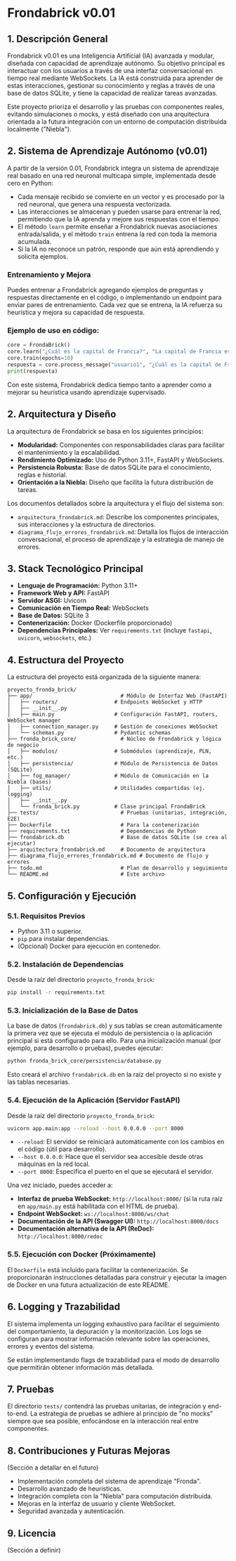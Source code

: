 # Frondabrick v0.01

## 1. Descripción General

Frondabrick v0.01 es una Inteligencia Artificial (IA) avanzada y modular, diseñada con capacidad de aprendizaje autónomo. Su objetivo principal es interactuar con los usuarios a través de una interfaz conversacional en tiempo real mediante WebSockets. La IA está construida para aprender de estas interacciones, gestionar su conocimiento y reglas a través de una base de datos SQLite, y tiene la capacidad de realizar tareas avanzadas.

Este proyecto prioriza el desarrollo y las pruebas con componentes reales, evitando simulaciones o mocks, y está diseñado con una arquitectura orientada a la futura integración con un entorno de computación distribuida localmente ("Niebla").

## 2. Sistema de Aprendizaje Autónomo (v0.01)

A partir de la versión 0.01, Frondabrick integra un sistema de aprendizaje real basado en una red neuronal multicapa simple, implementada desde cero en Python:

- Cada mensaje recibido se convierte en un vector y es procesado por la red neuronal, que genera una respuesta vectorizada.
- Las interacciones se almacenan y pueden usarse para entrenar la red, permitiendo que la IA aprenda y mejore sus respuestas con el tiempo.
- El método `learn` permite enseñar a Frondabrick nuevas asociaciones entrada/salida, y el método `train` entrena la red con toda la memoria acumulada.
- Si la IA no reconoce un patrón, responde que aún está aprendiendo y solicita ejemplos.

### Entrenamiento y Mejora

Puedes entrenar a Frondabrick agregando ejemplos de preguntas y respuestas directamente en el código, o implementando un endpoint para enviar pares de entrenamiento. Cada vez que se entrena, la IA refuerza su heurística y mejora su capacidad de respuesta.

### Ejemplo de uso en código:

```python
core = FrondaBrick()
core.learn("¿Cuál es la capital de Francia?", "La capital de Francia es París.")
core.train(epochs=10)
respuesta = core.process_message("usuario1", "¿Cuál es la capital de Francia?")
print(respuesta)
```

Con este sistema, Frondabrick dedica tiempo tanto a aprender como a mejorar su heurística usando aprendizaje supervisado.

## 2. Arquitectura y Diseño

La arquitectura de Frondabrick se basa en los siguientes principios:

*   **Modularidad:** Componentes con responsabilidades claras para facilitar el mantenimiento y la escalabilidad.
*   **Rendimiento Optimizado:** Uso de Python 3.11+, FastAPI y WebSockets.
*   **Persistencia Robusta:** Base de datos SQLite para el conocimiento, reglas e historial.
*   **Orientación a la Niebla:** Diseño que facilita la futura distribución de tareas.

Los documentos detallados sobre la arquitectura y el flujo del sistema son:

*   `arquitectura_frondabrick.md`: Describe los componentes principales, sus interacciones y la estructura de directorios.
*   `diagrama_flujo_errores_frondabrick.md`: Detalla los flujos de interacción conversacional, el proceso de aprendizaje y la estrategia de manejo de errores.

## 3. Stack Tecnológico Principal

*   **Lenguaje de Programación:** Python 3.11+
*   **Framework Web y API:** FastAPI
*   **Servidor ASGI:** Uvicorn
*   **Comunicación en Tiempo Real:** WebSockets
*   **Base de Datos:** SQLite 3
*   **Contenerización:** Docker (Dockerfile proporcionado)
*   **Dependencias Principales:** Ver `requirements.txt` (incluye `fastapi`, `uvicorn`, `websockets`, etc.)

## 4. Estructura del Proyecto

La estructura del proyecto está organizada de la siguiente manera:

```
proyecto_fronda_brick/
├── app/                            # Módulo de Interfaz Web (FastAPI)
│   ├── routers/                  # Endpoints WebSocket y HTTP
│   ├── __init__.py
│   ├── main.py                   # Configuración FastAPI, routers, WebSocket manager
│   ├── connection_manager.py     # Gestión de conexiones WebSocket
│   └── schemas.py                # Pydantic schemas
├── fronda_brick_core/              # Núcleo de Frondabrick y lógica de negocio
│   ├── modulos/                  # Submódulos (aprendizaje, PLN, etc.)
│   ├── persistencia/             # Módulo de Persistencia de Datos (SQLite)
│   ├── fog_manager/              # Módulo de Comunicación en la Niebla (bases)
│   ├── utils/                    # Utilidades compartidas (ej. logging)
│   ├── __init__.py
│   └── fronda_brick.py           # Clase principal FrondaBrick
├── tests/                          # Pruebas (unitarias, integración, E2E)
├── Dockerfile                      # Para la contenerización
├── requirements.txt                # Dependencias de Python
├── frondabrick.db                  # Base de datos SQLite (se crea al ejecutar)
├── arquitectura_frondabrick.md     # Documento de arquitectura
├── diagrama_flujo_errores_frondabrick.md # Documento de flujo y errores
├── todo.md                         # Plan de desarrollo y seguimiento
└── README.md                       # Este archivo
```

## 5. Configuración y Ejecución

### 5.1. Requisitos Previos

*   Python 3.11 o superior.
*   `pip` para instalar dependencias.
*   (Opcional) Docker para ejecución en contenedor.

### 5.2. Instalación de Dependencias

Desde la raíz del directorio `proyecto_fronda_brick`:

```bash
pip install -r requirements.txt
```

### 5.3. Inicialización de la Base de Datos

La base de datos (`frondabrick.db`) y sus tablas se crean automáticamente la primera vez que se ejecuta el módulo de persistencia o la aplicación principal si está configurado para ello. Para una inicialización manual (por ejemplo, para desarrollo o pruebas), puedes ejecutar:

```bash
python fronda_brick_core/persistencia/database.py
```

Esto creará el archivo `frondabrick.db` en la raíz del proyecto si no existe y las tablas necesarias.

### 5.4. Ejecución de la Aplicación (Servidor FastAPI)

Desde la raíz del directorio `proyecto_fronda_brick`:

```bash
uvicorn app.main:app --reload --host 0.0.0.0 --port 8000
```

*   `--reload`: El servidor se reiniciará automáticamente con los cambios en el código (útil para desarrollo).
*   `--host 0.0.0.0`: Hace que el servidor sea accesible desde otras máquinas en la red local.
*   `--port 8000`: Especifica el puerto en el que se ejecutará el servidor.

Una vez iniciado, puedes acceder a:

*   **Interfaz de prueba WebSocket:** `http://localhost:8000/` (si la ruta raíz en `app/main.py` está habilitada con el HTML de prueba).
*   **Endpoint WebSocket:** `ws://localhost:8000/ws/chat`
*   **Documentación de la API (Swagger UI):** `http://localhost:8000/docs`
*   **Documentación alternativa de la API (ReDoc):** `http://localhost:8000/redoc`

### 5.5. Ejecución con Docker (Próximamente)

El `Dockerfile` está incluido para facilitar la contenerización. Se proporcionarán instrucciones detalladas para construir y ejecutar la imagen de Docker en una futura actualización de este README.

## 6. Logging y Trazabilidad

El sistema implementa un logging exhaustivo para facilitar el seguimiento del comportamiento, la depuración y la monitorización. Los logs se configuran para mostrar información relevante sobre las operaciones, errores y eventos del sistema.

Se están implementando flags de trazabilidad para el modo de desarrollo que permitirán obtener información más detallada.

## 7. Pruebas

El directorio `tests/` contendrá las pruebas unitarias, de integración y end-to-end. La estrategia de pruebas se adhiere al principio de "no mocks" siempre que sea posible, enfocándose en la interacción real entre componentes.

## 8. Contribuciones y Futuras Mejoras

(Sección a detallar en el futuro)

*   Implementación completa del sistema de aprendizaje "Fronda".
*   Desarrollo avanzado de heurísticas.
*   Integración completa con la "Niebla" para computación distribuida.
*   Mejoras en la interfaz de usuario y cliente WebSocket.
*   Seguridad avanzada y autenticación.

## 9. Licencia

(Sección a definir)

